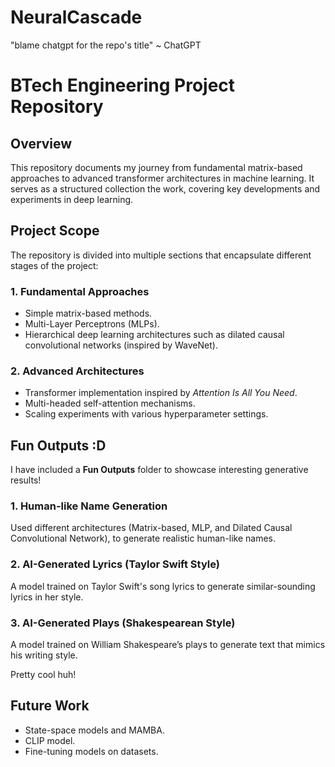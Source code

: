 # NeuralCascade
"blame chatgpt for the repo's title" ~ ChatGPT

# BTech Engineering Project Repository

## Overview

This repository documents my journey from fundamental matrix-based approaches to advanced transformer architectures in machine learning. It serves as a structured collection the work, covering key developments and experiments in deep learning.

## Project Scope

The repository is divided into multiple sections that encapsulate different stages of the project:

### 1. **Fundamental Approaches**

- Simple matrix-based methods.
- Multi-Layer Perceptrons (MLPs).
- Hierarchical deep learning architectures such as dilated causal convolutional networks (inspired by WaveNet).

### 2. **Advanced Architectures**

- Transformer implementation inspired by *Attention Is All You Need*.
- Multi-headed self-attention mechanisms.
- Scaling experiments with various hyperparameter settings.

## Fun Outputs :D

I have included a **Fun Outputs** folder to showcase interesting generative results!

### 1. **Human-like Name Generation**

Used different architectures (Matrix-based, MLP, and Dilated Causal Convolutional Network), to generate realistic human-like names.

### 2. **AI-Generated Lyrics (Taylor Swift Style)**

A model trained on Taylor Swift's song lyrics to generate similar-sounding lyrics in her style.

### 3. **AI-Generated Plays (Shakespearean Style)**

A model trained on William Shakespeare’s plays to generate text that mimics his writing style.

Pretty cool huh!

## Future Work

- State-space models and MAMBA.
- CLIP model.
- Fine-tuning models on datasets.